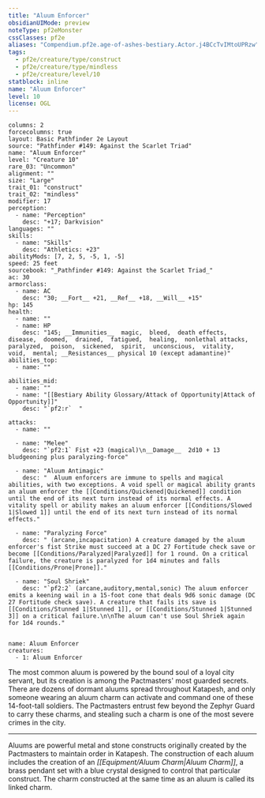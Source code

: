 ```yaml
---
title: "Aluum Enforcer"
obsidianUIMode: preview
noteType: pf2eMonster
cssClasses: pf2e
aliases: "Compendium.pf2e.age-of-ashes-bestiary.Actor.j4BCcTvIMtoUPRzw" 
tags:
  - pf2e/creature/type/construct
  - pf2e/creature/type/mindless
  - pf2e/creature/level/10
statblock: inline
name: "Aluum Enforcer"
level: 10
license: OGL
---
```


```statblock
columns: 2
forcecolumns: true
layout: Basic Pathfinder 2e Layout
source: "Pathfinder #149: Against the Scarlet Triad"
name: "Aluum Enforcer"
level: "Creature 10"
rare_03: "Uncommon"
alignment: ""
size: "Large"
trait_01: "construct"
trait_02: "mindless"
modifier: 17
perception:
  - name: "Perception"
    desc: "+17; Darkvision"
languages: ""
skills:
  - name: "Skills"
    desc: "Athletics: +23"
abilityMods: [7, 2, 5, -5, 1, -5]
speed: 25 feet
sourcebook: "_Pathfinder #149: Against the Scarlet Triad_"
ac: 30
armorclass:
  - name: AC
    desc: "30; __Fort__ +21, __Ref__ +18, __Will__ +15"
hp: 145
health:
  - name: ""
  - name: HP
    desc: "145; __Immunities__  magic,  bleed,  death effects,  disease,  doomed,  drained,  fatigued,  healing,  nonlethal attacks,  paralyzed,  poison,  sickened,  spirit,  unconscious,  vitality,  void,  mental; __Resistances__ physical 10 (except adamantine)"
abilities_top:
  - name: ""

abilities_mid:
  - name: ""
  - name: "[[Bestiary Ability Glossary/Attack of Opportunity|Attack of Opportunity]]"
    desc: "`pf2:r`  "

attacks:
  - name: ""

  - name: "Melee"
    desc: "`pf2:1` Fist +23 (magical)\n__Damage__  2d10 + 13 bludgeoning plus paralyzing-force"

  - name: "Aluum Antimagic"
    desc: "  Aluum enforcers are immune to spells and magical abilities, with two exceptions. A void spell or magical ability grants an aluum enforcer the [[Conditions/Quickened|Quickened]] condition until the end of its next turn instead of its normal effects. A vitality spell or ability makes an aluum enforcer [[Conditions/Slowed 1|Slowed 1]] until the end of its next turn instead of its normal effects."

  - name: "Paralyzing Force"
    desc: " (arcane,incapacitation) A creature damaged by the aluum enforcer's fist Strike must succeed at a DC 27 Fortitude check save or become [[Conditions/Paralyzed|Paralyzed]] for 1 round. On a critical failure, the creature is paralyzed for 1d4 minutes and falls [[Conditions/Prone|Prone]]."

  - name: "Soul Shriek"
    desc: "`pf2:2` (arcane,auditory,mental,sonic) The aluum enforcer emits a keening wail in a 15-foot cone that deals 9d6 sonic damage (DC 27 Fortitude check save). A creature that fails its save is [[Conditions/Stunned 1|Stunned 1]], or [[Conditions/Stunned 1|Stunned 3]] on a critical failure.\n\nThe aluum can't use Soul Shriek again for 1d4 rounds."
 
```

```encounter-table
name: Aluum Enforcer
creatures:
  - 1: Aluum Enforcer
```



The most common aluum is powered by the bound soul of a loyal city servant, but its creation is among the Pactmasters' most guarded secrets. There are dozens of dormant aluums spread throughout Katapesh, and only someone wearing an aluum charm can activate and command one of these 14-foot-tall soldiers. The Pactmasters entrust few beyond the Zephyr Guard to carry these charms, and stealing such a charm is one of the most severe crimes in the city.

* * *

Aluums are powerful metal and stone constructs originally created by the Pactmasters to maintain order in Katapesh. The construction of each aluum includes the creation of an _[[Equipment/Aluum Charm|Aluum Charm]]_, a brass pendant set with a blue crystal designed to control that particular construct. The charm constructed at the same time as an aluum is called its linked charm.

